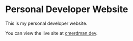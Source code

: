 # Personal Developer Website

This is my personal developer website.

You can view the live site at [cmerdman.dev](https://cmerdman.dev).
